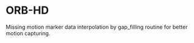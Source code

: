 # ORB-HD
Missing motion marker data interpolation by gap_filling routine for better motion capturing.



